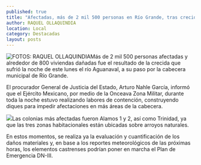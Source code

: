 ```yaml
---
published: true
title: "Afectadas, más de 2 mil 500 personas en Río Grande, tras crecida de río Aguanaval por las lluvias"
author: RAQUEL OLLAQUINDIA
location: Local
category: Destacadas
layout: posts
---
```


![FOTOS: RAQUEL OLLAQUINDIA](http://i.imgur.com/whHwJc4m.jpg)Más de 2 mil 500 personas afectadas y alrededor de 800 viviendas dañadas fue el resultado de la crecida que sufrió la noche de este lunes el río Aguanaval, a su paso por la cabecera municipal de Río Grande.

El procurador General de Justicia del Estado, Arturo Nahle García, informó que el Ejército Mexicano, por medio de la Onceava Zona Militar, durante toda la noche estuvo realizando labores de contención, construyendo diques para impedir afectaciones en más áreas de la cabecera.

![](http://i.imgur.com/d7LRAC0m.jpg)Las colonias más afectadas fueron Alamos 1 y 2, así como Trinidad, ya que las tres zonas habitacionales están ubicadas sobre arroyos naturales.

En estos momentos, se realiza ya la evaluación y cuantificación de los daños materiales y, en base a los reportes meteorológicos de las próximas horas, los elementos castrenses podrían poner en marcha el Plan de Emergencia DN-III.
